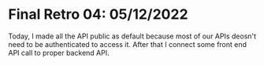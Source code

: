 # Final Retro 04: 05/12/2022

Today, I made all the API public as default because most of our APIs deosn't need to be authenticated to access it. After that I connect some front end API call to proper backend API.
